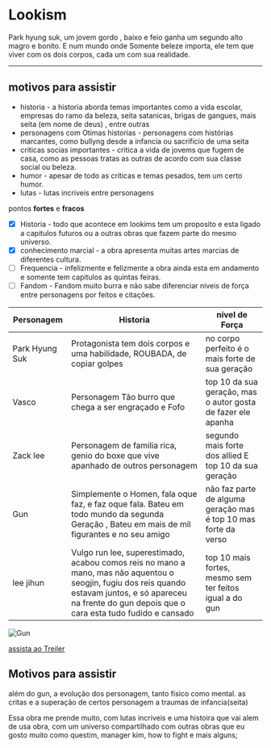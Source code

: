 # Lookism 

Park hyung suk, um jovem gordo , baixo e feio ganha um segundo alto magro e bonito. E num mundo onde Somente beleze importa, ele tem que viver com os dois corpos, cada um com sua realidade. 

---

## motivos para assistir 

- historia - a historia aborda temas importantes como a vida escolar, empresas do ramo da beleza, seita satanicas, brigas de gangues,  mais seita (em nome de deus) , entre outras
- personagens com Otimas historias - personagens com histórias marcantes, como bullyng desde a infancia ou sacrificio de uma seita 
- criticas socias importantes - critica a vida de jovems que fugem de casa, como as pessoas tratas as outras de acordo com sua classe social ou beleza.
- humor - apesar de todo as criticas e temas pesados, tem um certo humor.
- lutas - lutas incriveis entre personagens

pontos **fortes** e **fracos**
- [x] Historia - todo que acontece em lookims tem um proposito e esta ligado a capitulos futuros ou a outras obras que fazem parte do mesmo universo.
- [x] conhecimento marcial - a obra apresenta muitas artes marcias de diferentes cultura.
- [ ] Frequencia - infelizmente  e felizmente a obra ainda esta em andamento e somente tem capitulos as quintas feiras.
- [ ] Fandom - Fandom muito burra e não sabe diferenciar niveis de força entre personagens por feitos e citações.

| Personagem | Historia | nivel de Força| 
| --------------- | ---------------------------------------------------------------------------| ----- |
|  Park Hyung Suk |   Protagonista tem dois corpos e uma habilidade, ROUBADA, de copiar golpes |  no corpo perfeito é o mais forte de sua geração |
|    Vasco        |    Personagem Tão burro que chega a ser engraçado e Fofo     |  top 10 da sua geração, mas o autor gosta de fazer ele apanha |
|    Zack lee     |     Personagem de familia rica, genio do boxe que vive apanhado de outros personagem     |  segundo mais forte dos allied E top 10 da sua geração |
|  Gun            | Simplemente o Homen, fala oque faz, e faz oque fala. Bateu em todo mundo da segunda Geração , Bateu em mais de mil figurantes e no seu amigo | não faz parte de alguma geração mas é top 10 mas forte da verso |
| lee jihun       | Vulgo run lee, superestimado, acabou comos reis no mano a mano, mas não aquentou o seogjin, fugiu dos reis quando estavam juntos, e só apareceu na frente do gun depois que o cara esta tudo fudido e cansado |  top 10 mais fortes, mesmo sem ter feitos igual a do gun| 

![Gun](https://encrypted-tbn0.gstatic.com/images?q=tbn:ANd9GcTKQdKDQniLJHM_8k90BGDgra05yWFS1puoag&s)

[assista ao Treiler](https://www.youtube.com/watch?v=8BPlx6eK1vc)

## Motivos para assistir
 além do gun, a evolução dos personagem, tanto fisico como mental. as critas e a superação de certos personagem a traumas de infancia(seita)

Essa obra me prende muito, com lutas incriveis e uma histoira que vai alem de usa obra, com um universo compartilhado com outras obras que eu gosto muito como questim, manager kim, how to fight e mais alguns;

